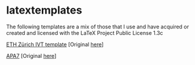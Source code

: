 # latextemplates

The following templates are a mix of those that I use and have acquired or created and licensed with the LaTeX Project Public License 1.3c


[ETH Zürich IVT template](./eth/ivt-thesis/latex) [Original [here](https://www.overleaf.com/latex/templates/eth-ivt-working-paper-template/qwdxtgxtsytw)]

[APA7](./apa7) [Original [here](https://www.overleaf.com/latex/templates/template-and-sample-for-authoring-apa7-manuscripts/pvhtwcrvcmsp)]
